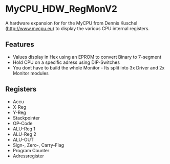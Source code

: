 # MyCPU_HDW_RegMonV2
A hardware expansion for for the MyCPU from Dennis Kuschel (http://www.mycpu.eu) to display the various CPU internal registers.
## Features
- Values display in Hex using an EPROM to convert Binary to 7-segment
- Hold CPU on a specific adress using DIP-Switches
- You dont have to build the whole Monitor - Its split into 3x Driver and 2x Monitor modules
## Registers
- Accu
- X-Reg
- Y-Reg
- Stackpointer
- OP-Code
- ALU-Reg 1
- ALU-Reg 2
- ALU-OUT
- Sign-, Zero-, Carry-Flag
- Program Counter
- Adressregister
